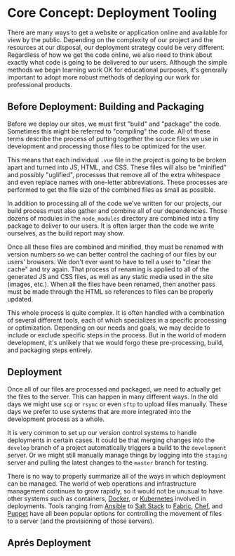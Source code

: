 # Core Concept: Deployment Tooling

There are many ways to get a website or application online and available for view by the public. Depending on the complexity of our project and the resources at our disposal, our deployment strategy could be very different. Regardless of how we get the code online, we also need to think about exactly what code is going to be delivered to our users. Although the simple methods we begin learning work OK for educational purposes, it's generally important to adopt more robust methods of deploying our work for professional products.

## Before Deployment: Building and Packaging

Before we deploy our sites, we must first "build" and "package" the code. Sometimes this might be referred to "compiling" the code. All of these terms describe the process of putting together the source files we use in development and processing those files to be optimized for the user. 

This means that each individual `.vue` file in the project is going to be broken apart and turned into JS, HTML, and CSS. These files will also be "minified" and possibly "uglified", processes that remove all of the extra whitespace and even replace names with one-letter abbreviations. These processes are performed to get the file size of the combined files as small as possible.

In addition to processing all of the code we've written for our projects, our build process must also gather and combine all of our dependencies. Those dozens of modules in the `node_modules` directory are combined into a tiny package to deliver to our users. It is often larger than the code we write ourselves, as the build report may show.

Once all these files are combined and minified, they must be renamed with version numbers so we can better control the caching of our files by our users' browsers. We don't ever want to have to tell a user to "clear the cache" and try again. That process of renaming is applied to all of the generated JS and CSS files, as well as any static media used in the site (images, etc.). When all the files have been renamed, then another pass must be made through the HTML so references to files can be properly updated.

This whole process is quite complex. It is often handled with a combination of several different tools, each of which specializes in a specific processing or optimization. Depending on our needs and goals, we may decide to include or exclude specific steps in the process. But in the world of modern development, it's unlikely that we would forgo these pre-processing, build, and packaging steps entirely.

## Deployment

Once all of our files are processed and packaged, we need to actually get the files to the server. This can happen in many different ways. In the old days we might use `scp` or `rsync` or even `sftp` to upload files manually. These days we prefer to use systems that are more integrated into the development process as a whole.

It is very common to set up our version control systems to handle deployments in certain cases. It could be that merging changes into the `develop` branch of a project automatically triggers a build to the `development` server. Or we might still manually manage things by logging into the `staging` server and pulling the latest changes to the `master` branch for testing.

There is no way to properly summarize all of the ways in which deployment can be managed. The world of web operations and infrastructure management continues to grow rapidly, so it would not be unusual to have other systems such as containers, [Docker](https://www.docker.com/), or [Kubernetes](https://kubernetes.io/) involved in deployments. Tools ranging from [Ansible](https://www.ansible.com/) to [Salt Stack](https://saltstack.com/) to [Fabric](http://www.fabfile.org/), [Chef](https://www.chef.io/chef/), and [Puppet](https://puppet.com/) have all been popular options for controlling the movement of files to a server (and the provisioning of those servers). 



## Aprés Deployment











